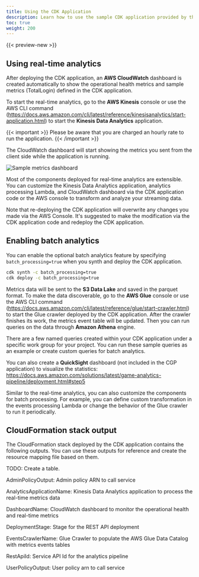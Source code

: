 ```yaml
---
title: Using the CDK Application
description: Learn how to use the sample CDK application provided by the AWS Metrics Gem in your Open 3D Engine (O3DE) project.
toc: true
weight: 200
---
```


{{< preview-new >}}

## Using real-time analytics

After deploying the CDK application, an **AWS CloudWatch** dashboard is created automatically to show the operational health metrics and sample metrics (TotalLogin) defined in the CDK application.

To start the real-time analytics, go to the **AWS Kinesis** console or use the AWS CLI command (https://docs.aws.amazon.com/cli/latest/reference/kinesisanalytics/start-application.html) to start the **Kinesis Data Analytics** application.

{{< important >}}
Please be aware that you are charged an hourly rate to run the application.
{{< /important >}}

The CloudWatch dashboard will start showing the metrics you sent from the client side while the application is running.

![Sample metrics dashboard](/images/user-guide/gems/reference/aws/aws-metrics/sample-metrics-dashboard.png)

Most of the components deployed for real-time analytics are extensible. You can customize the Kinesis Data Analytics application, analytics processing Lambda, and CloudWatch dashboard via the CDK application code or the AWS console to transform and analyze your streaming data.

Note that re-deploying the CDK application will overwrite any changes you made via the AWS Console. It's suggested to make the modification via the CDK application code and redeploy the CDK application.

## Enabling batch analytics

You can enable the optional batch analytics feature by specifying `batch_processing=true` when you synth and deploy the CDK application.

```cmd
cdk synth -c batch_processing=true
cdk deploy -c batch_processing=true
```

Metrics data will be sent to the **S3 Data Lake** and saved in the parquet format. To make the data discoverable, go to the **AWS Glue** console or use the AWS CLI command (https://docs.aws.amazon.com/cli/latest/reference/glue/start-crawler.html) to start the Glue crawler deployed by the CDK application. After the crawler finishes its work, the metrics event table will be updated. Then you can run queries on the data through **Amazon Athena** engine.

There are a few named queries created within your CDK application under a specific work group for your project. You can run these sample queries as an example or create custom queries for batch analytics.

You can also create a **QuickSight** dashboard (not included in the CGP application) to visualize the statistics: https://docs.aws.amazon.com/solutions/latest/game-analytics-pipeline/deployment.html#step5

Similar to the real-time analytics, you can also customize the components for batch processing. For example, you can define custom transformation in the events processing Lambda or change the behavior of the Glue crawler to run it periodically.

## CloudFormation stack output

The CloudFormation stack deployed by the CDK application contains the following outputs. You can use these outputs for reference and create the resource mapping file based on them.

TODO: Create a table.

AdminPolicyOutput: Admin policy ARN to call service

AnalyticsApplicationName: Kinesis Data Analytics application to process the real-time metrics data

DashboardName: CloudWatch dashboard to monitor the operational health and real-time metrics

DeploymentStage: Stage for the REST API deployment

EventsCrawlerName: Glue Crawler to populate the AWS Glue Data Catalog with metrics events tables

RestApiId: Service API Id for the analytics pipeline

UserPolicyOutput: User policy arn to call service
